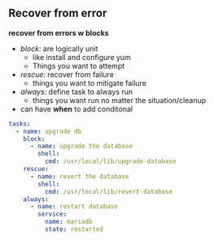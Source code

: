 
## Recover from error

**recover from errors w blocks**
- *block*: are logically unit
  - like install and configure yum
  - Things you want to attempt
- *rescue*: recover from failure
  - things you want to mitigate failure
- *always*: define task to always run
  - things you want run no matter the situation/cleanup
- can have **when** to add conditonal
```yaml
tasks:
  - name: upgrade db
    block:
      - name: upgrade the database
        shell:
          cmd: /usr/local/lib/upgrade-database
    rescue:
      - name: revert the database
        shell:
          cmd: /usr/local/lib/revert-database
    always:
      - name: restart database
        service:
          name: mariadb
          state: restarted
```